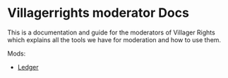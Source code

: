 # Villagerrights moderator Docs

This is a documentation and guide for the moderators of Villager Rights which explains all the tools we have for moderation and how to use them.

Mods:

- [Ledger](\ledger.md)
